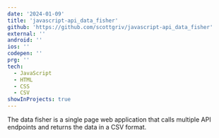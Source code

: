 ```yaml
---
date: '2024-01-09'
title: 'javascript-api_data_fisher'
github: 'https://github.com/scottgriv/javascript-api_data_fisher'
external: ''
android: ''
ios: ''
codepen: ''
prg: ''
tech:
  - JavaScript
  - HTML
  - CSS
  - CSV
showInProjects: true
---
```


The data fisher is a single page web application that calls multiple API endpoints and returns the data in a CSV format.

